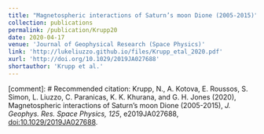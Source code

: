 ```yaml
---
title: "Magnetospheric interactions of Saturn’s moon Dione (2005-2015)"
collection: publications
permalink: /publication/Krupp20
date: 2020-04-17
venue: 'Journal of Geophysical Research (Space Physics)'
link: 'http://lukeliuzzo.github.io/files/Krupp_etal_2020.pdf'
xurl: 'http://doi.org/10.1029/2019JA027688'
shortauthor: 'Krupp et al.'
---
```


[comment]: # Recommended citation: Krupp, N., A. Kotova, E. Roussos, S. Simon, L. Liuzzo, C. Paranicas, K. K. Khurana, and G. H. Jones (2020), Magnetospheric interactions of Saturn’s moon Dione (2005-2015), <i>J. Geophys. Res. Space Physics, 125</i>, e2019JA027688, [doi:10.1029/2019JA027688](https://doi.org/10.1029/2019JA027688).
